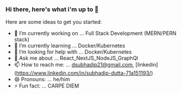### Hi there, here's what i'm up to 👋

Here are some ideas to get you started:

- 🔭 I’m currently working on ... Full Stack Development (MERN/PERN stack)
- 🌱 I’m currently learning ... Docker/Kubernetes
- 🤔 I’m looking for help with ... Docker/Kubernetes
- 💬 Ask me about ... React_NextJS_NodeJS_GraphQl
- 📫 How to reach me: ... dsubhadip21@gmail.com, [linkedin] (https://www.linkedin.com/in/subhadip-dutta-71a151193/)
- 😄 Pronouns: ... he/him
- ⚡ Fun fact: ... CARPE DIEM
